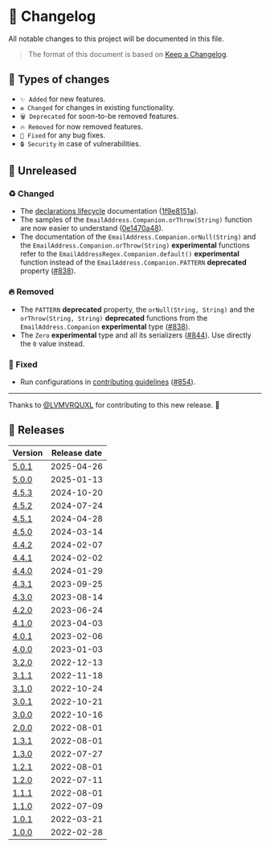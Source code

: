 # 🔄 Changelog

All notable changes to this project will be documented in this file.

> The format of this document is based on
> [Keep a Changelog](https://keepachangelog.com/en/1.1.0).

## 🤔 Types of changes

- `✨ Added` for new features.
- `♻️ Changed` for changes in existing functionality.
- `🗑️ Deprecated` for soon-to-be removed features.
- `🔥 Removed` for now removed features.
- `🐛 Fixed` for any bug fixes.
- `🔒 Security` in case of vulnerabilities.

## 🚧 Unreleased

### ♻️ Changed

- The [declarations lifecycle](documentation/declarations-lifecycle.md)
  documentation ([1f9e8151a]).
- The samples of the `EmailAddress.Companion.orThrow(String)` function are now
  easier to understand ([0e1470a48]).
- The documentation of the `EmailAddress.Companion.orNull(String)` and the
  `EmailAddress.Companion.orThrow(String)` **experimental** functions refer to
  the `EmailAddressRegex.Companion.default()` **experimental** function instead
  of the `EmailAddress.Companion.PATTERN` **deprecated** property ([#838]).

### 🔥 Removed

- The `PATTERN` **deprecated** property, the `orNull(String, String)` and the
  `orThrow(String, String)` **deprecated** functions from the
  `EmailAddress.Companion` **experimental** type ([#838]).
- The `Zero` **experimental** type and all its serializers ([#844]). Use
  directly the `0` value instead.

### 🐛 Fixed

- Run configurations in [contributing guidelines](CONTRIBUTING.md) ([#854]).

---

Thanks to [@LVMVRQUXL] for contributing to this new release. 🙏

[@LVMVRQUXL]: https://github.com/LVMVRQUXL
[#838]: https://github.com/kotools/types/issues/838
[#844]: https://github.com/kotools/types/issues/844
[#854]: https://github.com/kotools/types/issues/854
[0e1470a48]: https://github.com/kotools/types/commit/0e1470a48
[1f9e8151a]: https://github.com/kotools/types/commit/1f9e8151a

## 🔖 Releases

| Version | Release date |
|---------|--------------|
| [5.0.1] | 2025-04-26   |
| [5.0.0] | 2025-01-13   |
| [4.5.3] | 2024-10-20   |
| [4.5.2] | 2024-07-24   |
| [4.5.1] | 2024-04-28   |
| [4.5.0] | 2024-03-14   |
| [4.4.2] | 2024-02-07   |
| [4.4.1] | 2024-02-02   |
| [4.4.0] | 2024-01-29   |
| [4.3.1] | 2023-09-25   |
| [4.3.0] | 2023-08-14   |
| [4.2.0] | 2023-06-24   |
| [4.1.0] | 2023-04-03   |
| [4.0.1] | 2023-02-06   |
| [4.0.0] | 2023-01-03   |
| [3.2.0] | 2022-12-13   |
| [3.1.1] | 2022-11-18   |
| [3.1.0] | 2022-10-24   |
| [3.0.1] | 2022-10-21   |
| [3.0.0] | 2022-10-16   |
| [2.0.0] | 2022-08-01   |
| [1.3.1] | 2022-08-01   |
| [1.3.0] | 2022-07-27   |
| [1.2.1] | 2022-08-01   |
| [1.2.0] | 2022-07-11   |
| [1.1.1] | 2022-08-01   |
| [1.1.0] | 2022-07-09   |
| [1.0.1] | 2022-03-21   |
| [1.0.0] | 2022-02-28   |

[5.0.1]: https://github.com/kotools/types/releases/tag/5.0.1
[5.0.0]: https://github.com/kotools/types/releases/tag/5.0.0
[4.5.3]: https://github.com/kotools/types/releases/tag/4.5.3
[4.5.2]: https://github.com/kotools/types/releases/tag/4.5.2
[4.5.1]: https://github.com/kotools/types/releases/tag/4.5.1
[4.5.0]: https://github.com/kotools/types/releases/tag/4.5.0
[4.4.2]: https://github.com/kotools/types/releases/tag/4.4.2
[4.4.1]: https://github.com/kotools/types/releases/tag/4.4.1
[4.4.0]: https://github.com/kotools/types/releases/tag/4.4.0
[4.3.1]: https://github.com/kotools/types/releases/tag/4.3.1
[4.3.0]: https://github.com/kotools/types/releases/tag/4.3.0
[4.2.0]: https://github.com/kotools/types/releases/tag/4.2.0
[4.1.0]: https://github.com/kotools/types/releases/tag/4.1.0
[4.0.1]: https://github.com/kotools/types/releases/tag/4.0.1
[4.0.0]: https://github.com/kotools/types/releases/tag/4.0.0
[3.2.0]: https://github.com/kotools/libraries/releases/tag/types-v3.2.0
[3.1.1]: https://github.com/kotools/libraries/releases/tag/types-v3.1.1
[3.1.0]: https://github.com/kotools/types-legacy/releases/tag/v3.1.0
[3.0.1]: https://github.com/kotools/types-legacy/releases/tag/v3.0.1
[3.0.0]: https://github.com/kotools/types-legacy/releases/tag/v3.0.0
[2.0.0]: https://github.com/kotools/types-legacy/releases/tag/v2.0.0
[1.3.1]: https://github.com/kotools/types-legacy/releases/tag/v1.3.1
[1.3.0]: https://github.com/kotools/types-legacy/releases/tag/v1.3.0
[1.2.1]: https://github.com/kotools/types-legacy/releases/tag/v1.2.1
[1.2.0]: https://github.com/kotools/types-legacy/releases/tag/v1.2.0
[1.1.1]: https://github.com/kotools/types-legacy/releases/tag/v1.1.1
[1.1.0]: https://github.com/kotools/types-legacy/releases/tag/v1.1.0
[1.0.1]: https://github.com/kotools/types-legacy/releases/tag/v1.0.1
[1.0.0]: https://github.com/kotools/types-legacy/releases/tag/v1.0.0

